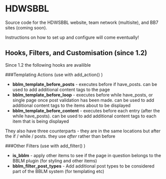 # HDWSBBL
Source code for the HDWSBBL website, team network (multisite), and BB7 sites (coming soon).

Instructions on how to set up and configure will come eventually!


## Hooks, Filters, and Customisation (since 1.2)
Since 1.2 the following hooks are availible

###Templating Actions (use with add_action() )
* **bblm_template_before_posts** - executes before if have_posts. can be used to add additional content tags to the page
* **bblm_template_before_loop** - executes before while have_posts, or single page once post validation has been made. can be used to add additional content tags to the items about to be displayed
* **bblm_template_before_content** - executes before each entry (after the while have_posts). can be used to add additional content tags to each item that is being displayed

They also have three counterparts - they are in the same locations but after the if / while / posts. they use *after* rather than before

###Other Filters (use with add_filter() )
* **is_bblm** - apply other items to see if the page in question belongs to the BBLM plugin (for styling and other items)
* **bblm_filter_post_types** - Add additional post types to be considered part of the BBLM system (for templating etc)
